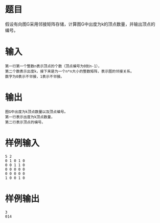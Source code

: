 # 题目
假设有向图G采用邻接矩阵存储，计算图G中出度为k的顶点数量，并输出顶点的编号。

# 输入
```
第一行第一个整数n表示顶点的个数（顶点编号为0到n-1），
第二个数表示出度k，接下来是为一个n*n大小的整数矩阵，表示图的邻接关系。
数字为0表示不邻接，1表示不邻接。
```

# 输出
```
图G中出度为k顶点数量以及顶点编号。
第一行表示出度为k顶点数量，
第二行表示顶点的编号。
```

# 样例输入
```
5 2
0 1 0 1 0
0 0 1 1 0
0 0 0 0 0
0 0 0 0 0
1 0 0 1 0
```

# 样例输出
```
3
014
```